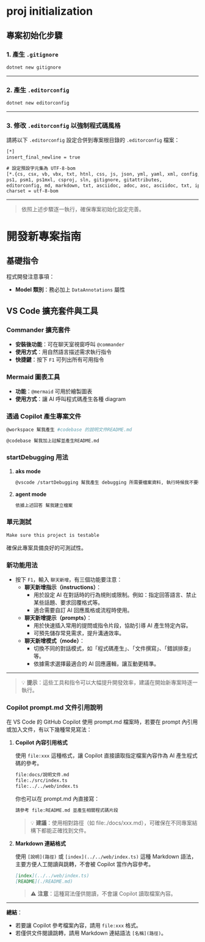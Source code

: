 # proj initialization

## 專案初始化步驟

### 1. 產生 `.gitignore`

```bash
dotnet new gitignore
```

---

### 2. 產生 `.editorconfig`

```bash
dotnet new editorconfig
```

---

### 3. 修改 `.editorconfig` 以強制程式碼風格

請將以下 `.editorconfig` 設定合併到專案根目錄的 `.editorconfig` 檔案：

```txt
[*]
insert_final_newline = true

# 設定預設字元集為 UTF-8-bom
[*.{cs, csx, vb, vbx, txt, htnl, css, js, json, yml, yaml, xml, config, ini, sh,
ps1, psm1, ps1mxl, csproj, sln, gitignore, gitattributes,
editorconfig, md, markdown, txt, asciidoc, adoc, asc, asciidoc, txt, ipynb, py}]
charset = utf-8-bom
```

---

> 依照上述步驟逐一執行，確保專案初始化設定完善。

# 開發新專案指南

## 基礎指令

程式開發注意事項：

- **Model 類別**：務必加上 `DataAnnotations` 屬性

## VS Code 擴充套件與工具

### Commander 擴充套件

- **安裝後功能**：可在聊天室視窗呼叫 `@commander`
- **使用方式**：用自然語言描述需求執行指令
- **快捷鍵**：按下 `F1` 可列出所有可用指令

### Mermaid 圖表工具

- **功能**：`@mermaid` 可用於繪製圖表
- **使用方式**：讓 AI 呼叫程式碼產生各種 diagram

### 透過 Copilot 產生專案文件

```bash
@workspace 幫我產生 #codebase 的說明文件README.md
```

```bash
@codebase 幫我加上註解並產生README.md
```

### startDebugging 用法

1. **aks mode**

   ```bash
   @vscode /startDebugging 幫我產生 debugging 所需要檔案資料, 執行時候我不要輸入名稱. 我要可以直接執行
   ```

2. **agent mode**

   ```bash
   依據上述回答 幫我建立檔案
   ```

### 單元測試

````bash
Make sure this project is testable
````
確保此專案具備良好的可測試性。

### 新功能用法

- 按下 `F1`，輸入 `聊天新增`，有三個功能要注意：
  - **聊天新增指示（instructions）**：
    - 用於設定 AI 在對話時的行為規則或限制。例如：指定回答語言、禁止某些話題、要求回覆格式等。
    - 適合需要自訂 AI 回應風格或流程時使用。
  - **聊天新增提示（prompts）**：
    - 用於快速插入常用的提問或指令片段，協助引導 AI 產生特定內容。
    - 可預先儲存常見需求，提升溝通效率。
  - **聊天新增模式（mode）**：
    - 切換不同的對話模式，如「程式碼產生」、「文件撰寫」、「錯誤排查」等。
    - 依據需求選擇最適合的 AI 回應邏輯，讓互動更精準。

---

> 💡 **提示**：這些工具和指令可以大幅提升開發效率，建議在開始新專案時逐一執行。

### Copilot prompt.md 文件引用說明

在 VS Code 的 GitHub Copilot 使用 prompt.md 檔案時，若要在 prompt 內引用或加入文件，有以下幾種常見寫法：

1. **Copilot 內容引用格式**

   使用 `file:xxx` 這種格式，讓 Copilot 直接讀取指定檔案內容作為 AI 產生程式碼的參考。

   ````markdown
   file:docs/說明文件.md
   file:./src/index.ts
   file:../../web/index.ts
   ````

   你也可以在 prompt.md 內直接寫：

   ````markdown
   請參考 file:README.md 並產生相關程式碼片段
   ````

   > 💡 **建議**：使用相對路徑（如 file:./docs/xxx.md），可確保在不同專案結構下都能正確找到文件。

2. **Markdown 連結格式**

   使用 `[說明](路徑)` 或 `[index](../../web/index.ts)` 這種 Markdown 語法，主要方便人工閱讀與跳轉，不會被 Copilot 當作內容參考。

   ````markdown
   [index](../../web/index.ts)
   [README](./README.md)
   ````

   > ⚠️ **注意**：這種寫法僅供閱讀，不會讓 Copilot 讀取檔案內容。

---

**總結**：
- 若要讓 Copilot 參考檔案內容，請用 `file:xxx` 格式。
- 若僅供文件閱讀跳轉，請用 Markdown 連結語法 `[名稱](路徑)`。

